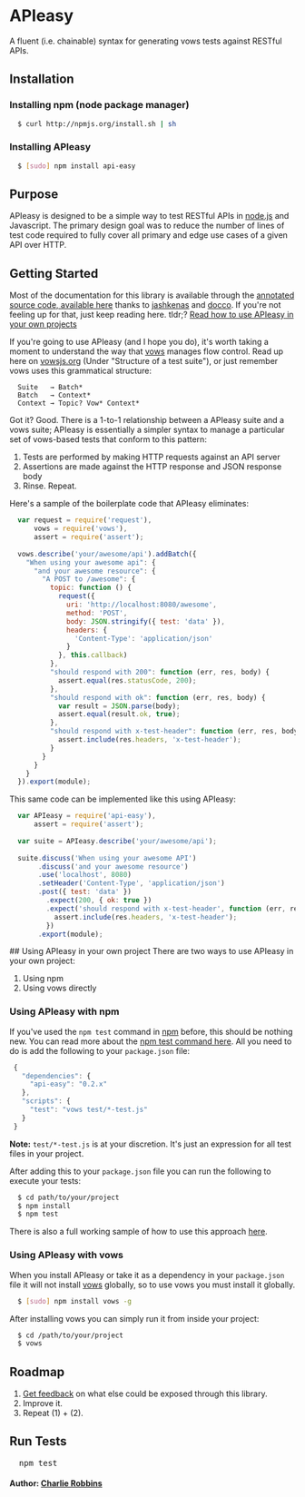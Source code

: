 # APIeasy

A fluent (i.e. chainable) syntax for generating vows tests against RESTful APIs.

## Installation

### Installing npm (node package manager)
``` bash
  $ curl http://npmjs.org/install.sh | sh
```

### Installing APIeasy
``` bash
  $ [sudo] npm install api-easy
```

## Purpose
APIeasy is designed to be a simple way to test RESTful APIs in [node.js][0] and Javascript. The primary design goal was to reduce the number of lines of test code required to fully cover all primary and edge use cases of a given API over HTTP. 

## Getting Started
Most of the documentation for this library is available through the [annotated source code, available here][1] thanks to [jashkenas][2] and [docco][3]. If you're not feeling up for that, just keep reading here. tldr;? [Read how to use APIeasy in your own projects][4]

If you're going to use APIeasy (and I hope you do), it's worth taking a moment to understand the way that [vows][5] manages flow control. Read up here on [vowsjs.org][5] (Under "Structure of a test suite"), or just remember vows uses this grammatical structure:

```
  Suite   → Batch*
  Batch   → Context*
  Context → Topic? Vow* Context*
```

Got it? Good. There is a 1-to-1 relationship between a APIeasy suite and a vows suite; APIeasy is essentially a simpler syntax to manage a particular set of vows-based tests that conform to this pattern:

1. Tests are performed by making HTTP requests against an API server
2. Assertions are made against the HTTP response and JSON response body
3. Rinse. Repeat.

Here's a sample of the boilerplate code that APIeasy eliminates:

``` js
  var request = require('request'),
      vows = require('vows'),
      assert = require('assert');
  
  vows.describe('your/awesome/api').addBatch({
    "When using your awesome api": {
      "and your awesome resource": {
        "A POST to /awesome": {
          topic: function () {
            request({
              uri: 'http://localhost:8080/awesome',
              method: 'POST',
              body: JSON.stringify({ test: 'data' }),
              headers: {
                'Content-Type': 'application/json'
              }
            }, this.callback)
          },
          "should respond with 200": function (err, res, body) {
            assert.equal(res.statusCode, 200);
          },
          "should respond with ok": function (err, res, body) {
            var result = JSON.parse(body);
            assert.equal(result.ok, true);
          },
          "should respond with x-test-header": function (err, res, body) {
            assert.include(res.headers, 'x-test-header');
          }
        }
      }
    }
  }).export(module);
```

This same code can be implemented like this using APIeasy:

``` js
  var APIeasy = require('api-easy'),
      assert = require('assert');
      
  var suite = APIeasy.describe('your/awesome/api');
  
  suite.discuss('When using your awesome API')
       .discuss('and your awesome resource')
       .use('localhost', 8080)
       .setHeader('Content-Type', 'application/json')
       .post({ test: 'data' })
         .expect(200, { ok: true })
         .expect('should respond with x-test-header', function (err, res, body) {
           assert.include(res.headers, 'x-test-header');
         })
       .export(module);
```

<a name="using-api-easy">
## Using APIeasy in your own project
There are two ways to use APIeasy in your own project:

1. Using npm
2. Using vows directly

### Using APIeasy with npm
If you've used the `npm test` command in [npm][7] before, this should be nothing new. You can read more about the [npm test command here][8]. All you need to do is add the following to your `package.json` file:

``` js
 {
   "dependencies": {
     "api-easy": "0.2.x"
   },
   "scripts": {
     "test": "vows test/*-test.js"
   }
 }
```

**Note:** `test/*-test.js` is at your discretion. It's just an expression for all test files in your project. 

After adding this to your `package.json` file you can run the following to execute your tests:

``` bash
  $ cd path/to/your/project
  $ npm install
  $ npm test
```

There is also a full working sample of how to use this approach [here][9].

### Using APIeasy with vows
When you install APIeasy or take it as a dependency in your `package.json` file it will not install [vows][5] globally, so to use vows you must install it globally.

``` bash
  $ [sudo] npm install vows -g
```

After installing vows you can simply run it from inside your project:

``` bash
  $ cd /path/to/your/project
  $ vows
```

## Roadmap

1. [Get feedback][6] on what else could be exposed through this library.
2. Improve it.
3. Repeat (1) + (2).

## Run Tests
<pre>
  npm test
</pre>

#### Author: [Charlie Robbins](http://nodejitsu.com)

[0]: http://nodejs.org
[1]: http://indexzero.github.com/api-easy
[2]: http://github.com/jashkenas
[3]: http://github.com/jashkenas/docco
[4]: #using-api-easy
[5]: http://vowsjs.org
[6]: http://github.com/indexzero/api-easy/issues
[7]: http://npmjs.org
[8]: https://github.com/isaacs/npm/blob/master/doc/test.md
[9]: https://gist.github.com/1039425